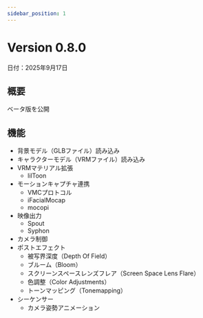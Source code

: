 ```yaml
---
sidebar_position: 1
---
```


# Version 0.8.0
日付：2025年9月17日

## 概要
ベータ版を公開

## 機能
- 背景モデル（GLBファイル）読み込み
- キャラクターモデル（VRMファイル）読み込み
- VRMマテリアル拡張
    - lilToon
- モーションキャプチャ連携
    - VMCプロトコル
    - iFacialMocap
    - mocopi
- 映像出力
    - Spout
    - Syphon
- カメラ制御
- ポストエフェクト
    - 被写界深度（Depth Of Field）
    - ブルーム（Bloom）
    - スクリーンスペースレンズフレア（Screen Space Lens Flare）
    - 色調整（Color Adjustments）
    - トーンマッピング（Tonemapping）
- シーケンサー
    - カメラ姿勢アニメーション
